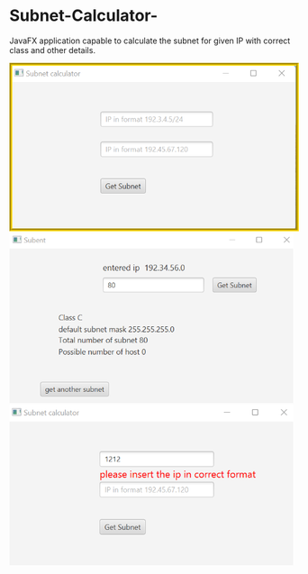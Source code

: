 # Subnet-Calculator-
JavaFX application capable to calculate the subnet for given IP with correct class and other details.

<img src='https://github.com/codeasarjun/Subnet-Calculator-/blob/main/pics/subnet_HomeUI.png' style="border:5px groove gold;">
<img src='https://github.com/codeasarjun/Subnet-Calculator-/blob/main/pics/subnet_home_result.png'>
<img src='https://github.com/codeasarjun/Subnet-Calculator-/blob/main/pics/subnet_home_validation.png'>

